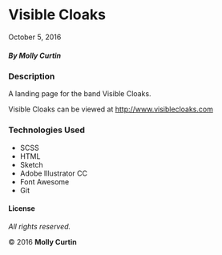 # Visible Cloaks

October 5, 2016

##### By Molly Curtin

### Description

A landing page for the band Visible Cloaks.

Visible Cloaks can be viewed at http://www.visiblecloaks.com

### Technologies Used

* SCSS
* HTML
* Sketch
* Adobe Illustrator CC
* Font Awesome
* Git

#### License

*All rights reserved.*

&copy; 2016 **Molly Curtin**